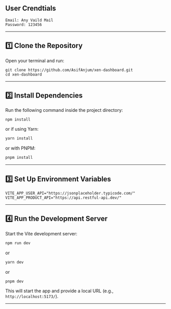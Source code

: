 
## User Crendtials
```
Email: Any Vaild Mail
Password: 123456
```

---

## **1️⃣ Clone the Repository**
Open your terminal and run:
```
git clone https://github.com/AsifAnjum/xen-dashboard.git
cd xen-dashboard
```

---

## **2️⃣ Install Dependencies**
Run the following command inside the project directory:
```
npm install
```
or if using Yarn:
```sh
yarn install
```
or with PNPM:
```sh
pnpm install
```

---

## **3️⃣ Set Up Environment Variables**

```env
VITE_APP_USER_API="https://jsonplaceholder.typicode.com/"
VITE_APP_PRODUCT_API="https://api.restful-api.dev/"
```


---

## **4️⃣ Run the Development Server**
Start the Vite development server:
```sh
npm run dev
```
or
```sh
yarn dev
```
or
```sh
pnpm dev
```

This will start the app and provide a local URL (e.g., `http://localhost:5173/`).

---

